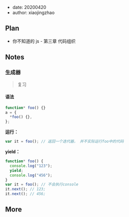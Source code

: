 - date: 20200420
- author: xiaojingzhao

## Plan

- 你不知道的 js - 第三章 代码组织

## Notes

### 生成器

> 复习

#### 语法

```js
function* foo() {}
a = {
  *foo() {},
};
```

**运行：**

```js
var it = foo(); // 返回一个迭代器， 并不实际运行foo中的代码
```

**yield：**

```js
function* foo() {
  console.log("123");
  yield;
  console.log("456");
}
var it = foo(); // 不会执行console
it.next(); // 123;
it.next(); // 456;
```

## More
